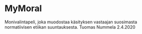 # MyMoral
Monivalintapeli, joka muodostaa käsityksen vastaajan suosimasta normatiivisen etiikan suuntauksesta. Tuomas Nummela 2.4.2020
